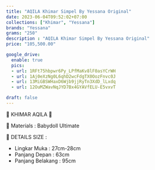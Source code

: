 ```yaml
---
title: "AQILA Khimar Simpel By Yessana Original"
date: 2023-06-04T09:52:02+07:00
collections: ["Khimar", "Yessana"]
brands: "Yessana"
grams: "250"
description : "AQILA Khimar Simpel By Yessana Original"
price: "105,500.00"

google_drive:
  enable: true
  pics:
  - url: 1RFt75hbpwr6Py_LPfMaKv8lF0asYCrWH
  - url: 1Aj0eXzNg0L6qhD2wcFdgTX0OozFnvc0J
  - url: 13MiGBSWHaxD6Wjb9jjRyTn3XdD_lLxdq
  - url: 12OuMZWavNqJYD7Bx4GYAVfELU-E5vxvT

draft: false
---
```


🌸 KHIMAR AQILA 🌸

💎 Materials : Babydoll Ultimate

💎 DETAILS SIZE :
- Lingkar Muka : 27cm-28cm
- Panjang Depan : 63cm
- Panjang Belakang : 95cm


